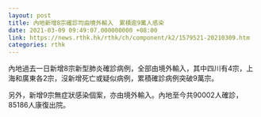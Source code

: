 ```yaml
---
layout: post
title: 內地新增8宗確診均由境外輸入　累積逾9萬人感染
date: 2021-03-09 09:49:07.000000000 +08:00
link: https://news.rthk.hk/rthk/ch/component/k2/1579521-20210309.htm
categories: rthk
---
```


內地過去一日新增8宗新型肺炎確診病例，全部由境外輸入，其中四川有4宗，上海和廣東各2宗，沒新增死亡或疑似病例，累積確診病例突破9萬宗。

另外，新增9宗無症狀感染個案，亦由境外輸入。內地至今共90002人確診，85186人康復出院。
